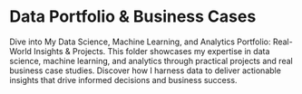 # Data Portfolio & Business Cases
Dive into My Data Science, Machine Learning, and Analytics Portfolio: Real-World Insights & Projects. This folder showcases my expertise in data science, machine learning, and analytics through practical projects and real business case studies. Discover how I harness data to deliver actionable insights that drive informed decisions and business success.
